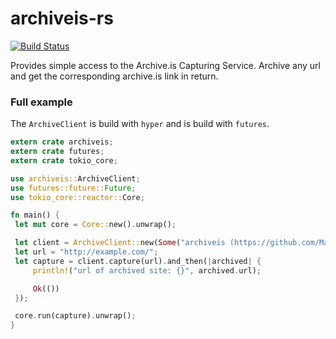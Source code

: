 # archiveis-rs
[![Build Status](https://travis-ci.com/MattsSe/archiveis-rs.svg?branch=master)](https://travis-ci.com/MattsSe/archiveis-rs)

Provides simple access to the Archive.is Capturing Service.
Archive any url and get the corresponding archive.is link in return.

### Full example
The `ArchiveClient` is build with `hyper` and is build with `futures`.

```rust
extern crate archiveis;
extern crate futures;
extern crate tokio_core;

use archiveis::ArchiveClient;
use futures::future::Future;
use tokio_core::reactor::Core;

fn main() {
 let mut core = Core::new().unwrap();

 let client = ArchiveClient::new(Some("archiveis (https://github.com/MattsSe/archiveis-rs)"));
 let url = "http://example.com/";
 let capture = client.capture(url).and_then(|archived| {
     println!("url of archived site: {}", archived.url);

     Ok(())
 });

 core.run(capture).unwrap();
}